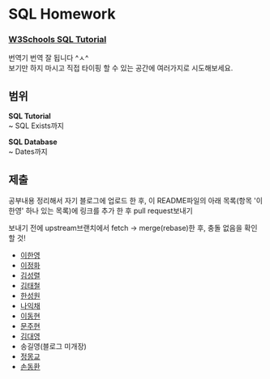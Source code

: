 # SQL Homework

### [W3Schools SQL Tutorial](https://www.w3schools.com/sql/)

번역기 번역 잘 됩니다 ^ㅅ^  
보기만 하지 마시고 직접 타이핑 할 수 있는 공간에 여러가지로 시도해보세요.

## 범위

**SQL Tutorial**  
~ SQL Exists까지

**SQL Database**  
~ Dates까지

## 제출

공부내용 정리해서 자기 블로그에 업로드 한 후, 이 README파일의 아래 목록(항목 '이한영' 하나 있는 목록)에 링크를 추가 한 후 pull request보내기

보내기 전에 upstream브랜치에서 fetch -> merge(rebase)한 후, 충돌 없음을 확인 할 것!

- [이한영](https://lhy.kr/)
- [이정화](https://lee-jeonghwa.github.io/jekyll/update/2018/09/13/SQL_tutorial.html)
- [김성렬](http://kimsoungryoul.tistory.com/)
- [김태철](https://gs2dang.github.io/)
- [한성원](https://seongwonhan88.github.io/language/sql-syntax-1/)
- [나익채](https://github.com/RubikHouse/SQL)
- [이동현](https://folivoradev.github.io/)
- [문주현](https://elonmoon.github.io/articles/2018-09/sql-tutorial)
- [김대영](https://devkimm.github.io/)
- 송길영(블로그 미개장)
- [정몽교](https://mongkyo.github.io/)
- [손동환](https://rkfflrtodn.github.io/)
